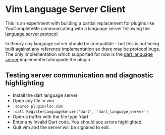 # Vim Language Server Client

This is an experiment with building a partial replacement for plugins like
YouCompleteMe communicating with a language server following the [language
server protocol][]

[language server protocol]: https://github.com/Microsoft/language-server-protocol

In theory any language server should be compatible - but this is not being
built against any reference implementation so there may be protocol bugs. The
only implementation which supported for now is the [dart language server][]
implemented alongside the plugin.

[dart language server]: https://github.com/natebosch/dart_language_server

## Testing server communication and diagnostic highlighting

- Install the dart language server
- Open any file in vim
- `:source plugin/lsc.vim`
- `:call RegisterLanguageServer('dart', 'dart_language_server')`
- Open a buffer with the file type 'dart'.
- Enter any invalid Dart code. You should see errors highlighted.
- Quit vim and the server will be signaled to exit.
